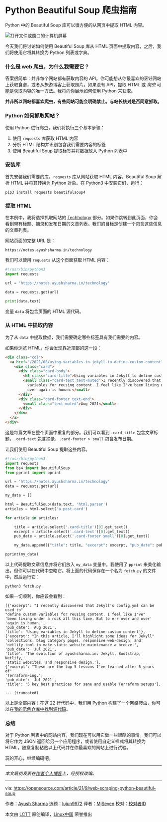 [#]: subject: "A guide to web scraping in Python using Beautiful Soup"
[#]: via: "https://opensource.com/article/21/9/web-scraping-python-beautiful-soup"
[#]: author: "Ayush Sharma https://opensource.com/users/ayushsharma"
[#]: collector: "lujun9972"
[#]: translator: "MjSeven"
[#]: reviewer: " "
[#]: publisher: " "
[#]: url: " "

Python Beautiful Soup 爬虫指南
======
Python 中的 Beautiful Soup 库可以很方便的从网页中提取 HTML 内容。

![打开文件或窗口的计算机屏幕][1]

今天我们将讨论如何使用 Beautiful Soup 库从 HTML 页面中提取内容，之后，我们将使用它将其转换为 Python 列表或字典。

### 什么是 web 爬虫，为什么我需要它？

答案很简单：并非每个网站都有获取内容的 API。你可能想从你最喜欢的烹饪网站上获取食谱，或者从旅游博客上获取照片。如果没有 API，提取 HTML 或 _爬虫_ 可能是获取内容的唯一方法。我将向你展示如何使用 Python 来获取。

**并非所以网站都喜欢爬虫，有些网站可能会明确禁止。与站长核对是否同意抓取。**

### Python 如何抓取网站？

使用 Python 进行爬虫，我们将执行三个基本步骤：

  1. 使用 `requests` 库获取 HTML 内容
  2. 分析 HTML 结构并识别包含我们需要内容的标签
  3. 使用 Beautiful Soup 提取标签并将数据放入 Python 列表中


### 安装库

首先安装我们需要的库。`requests` 库从网站获取 HTML 内容，Beautiful Soup 解析 HTML 并将其转换为 Python 对象。在 Python3 中安装它们，运行：

```
pip3 install requests beautifulsoup4
```

### 提取 HTML

在本例中，我将选择抓取网站的 [Techhology][2] 部分。如果你跳转到此页面，你会看到带有标题、摘录和发布日期的文章列表。我们的目标是创建一个包含这些信息的文章列表。

网站页面的完整 URL 是：

```
https://notes.ayushsharma.in/technology
```

我们可以使用 `requests` 从这个页面获取 HTML 内容：

```python
#!/usr/bin/python3
import requests

url = 'https://notes.ayushsharma.in/technology'

data = requests.get(url)

print(data.text)
```

变量 `data` 将包含页面的 HTML 源代码。

### 从 HTML 中提取内容

为了从 `data` 中提取数据，我们需要确定哪些标签具有我们需要的内容。

如果你浏览 HTML，你会发现靠近顶部的这一段：

```html
<div class="col">
  <a href="/2021/08/using-variables-in-jekyll-to-define-custom-content" class="post-card">
    <div class="card">
      <div class="card-body">
        <h5 class="card-title">Using variables in Jekyll to define custom content</h5>
        <small class="card-text text-muted">I recently discovered that Jekyll's config.yml can be used to define custom
          variables for reusing content. I feel like I've been living under a rock all this time. But to err over and
          over again is human.</small>
      </div>
      <div class="card-footer text-end">
        <small class="text-muted">Aug 2021</small>
      </div>
    </div>
  </a>
</div>
```

这是每篇文章在整个页面中重复的部分。我们可以看到 `.card-title` 包含文章标题，`.card-text` 包含摘录，`.card-footer > small` 包含发布日期。

让我们使用 Beautiful Soup 提取这些内容。

```python
#!/usr/bin/python3
import requests
from bs4 import BeautifulSoup
from pprint import pprint

url = 'https://notes.ayushsharma.in/technology'
data = requests.get(url)

my_data = []

html = BeautifulSoup(data.text, 'html.parser')
articles = html.select('a.post-card')

for article in articles:

    title = article.select('.card-title')[0].get_text()
    excerpt = article.select('.card-text')[0].get_text()
    pub_date = article.select('.card-footer small')[0].get_text()

    my_data.append({"title": title, "excerpt": excerpt, "pub_date": pub_date})

pprint(my_data)
```

以上代码提取文章信息并将它们放入 `my_data` 变量中。我使用了 `pprint` 来美化输出，但你可以在代码中忽略它。将上面的代码保存在一个名为 `fetch.py` 的文件中，然后运行它：

```
python3 fetch.py
```

如果一切顺利，你应该会看到：

```
[{'excerpt': "I recently discovered that Jekyll's config.yml can be used to"
"define custom variables for reusing content. I feel like I've"
'been living under a rock all this time. But to err over and over'
'again is human.',
'pub_date': 'Aug 2021',
'title': 'Using variables in Jekyll to define custom content'},
{'excerpt': "In this article, I'll highlight some ideas for Jekyll"
'collections, blog category pages, responsive web-design, and'
'netlify.toml to make static website maintenance a breeze.',
'pub_date': 'Jul 2021',
'title': 'The evolution of ayushsharma.in: Jekyll, Bootstrap, Netlify,'
'static websites, and responsive design.'},
{'excerpt': "These are the top 5 lessons I've learned after 5 years of"
'Terraform-ing.',
'pub_date': 'Jul 2021',
'title': '5 key best practices for sane and usable Terraform setups'},

... (truncated)
```

以上是全部内容！在这 22 行代码中，我们用 Python 构建了一个网络爬虫，你可以在[我的示例仓库中找到源代码][7]。

### 总结

对于 Python 列表中的网站内容，我们现在可以用它做一些很酷的事情。我们可以将它作为 JSON 返回给另一个应用程序，或者使用自定义样式将其转换为 HTML。随意复制粘贴以上代码并在你最喜欢的网站上进行试验。

玩的开心，继续编码吧。

* * *

_本文最初发表在[作者个人博客][8]上，经授权改编。_

--------------------------------------------------------------------------------

via: https://opensource.com/article/21/9/web-scraping-python-beautiful-soup

作者：[Ayush Sharma][a]
选题：[lujun9972][b]
译者：[MjSeven](https://github.com/MjSeven)
校对：[校对者ID](https://github.com/校对者ID)

本文由 [LCTT](https://github.com/LCTT/TranslateProject) 原创编译，[Linux中国](https://linux.cn/) 荣誉推出

[a]: https://opensource.com/users/ayushsharma
[b]: https://github.com/lujun9972
[1]: https://opensource.com/sites/default/files/styles/image-full-size/public/lead-images/browser_screen_windows_files.png?itok=kLTeQUbY (Computer screen with files or windows open)
[2]: https://notes.ayushsharma.in/technology
[3]: http://december.com/html/4/element/div.html
[4]: http://december.com/html/4/element/a.html
[5]: http://december.com/html/4/element/h5.html
[6]: http://december.com/html/4/element/small.html
[7]: https://gitlab.com/ayush-sharma/example-assets/-/blob/fd7d2dfbfa3ca34103402993b35a61cbe943bcf3/programming/beautiful-soup/fetch.py
[8]: https://notes.ayushsharma.in/2021/08/a-guide-to-web-scraping-in-python-using-beautifulsoup
